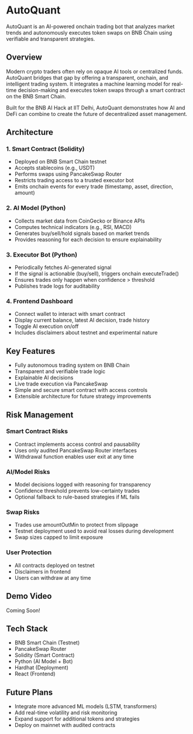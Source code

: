 # AutoQuant
AutoQuant is an AI-powered onchain trading bot that analyzes market trends and autonomously executes token swaps on BNB Chain using verifiable and transparent strategies.

## Overview

Modern crypto traders often rely on opaque AI tools or centralized funds. AutoQuant bridges that gap by offering a transparent, onchain, and intelligent trading system. It integrates a machine learning model for real-time decision-making and executes token swaps through a smart contract on the BNB Smart Chain.

Built for the BNB AI Hack at IIT Delhi, AutoQuant demonstrates how AI and DeFi can combine to create the future of decentralized asset management.

## Architecture
### 1. Smart Contract (Solidity)
- Deployed on BNB Smart Chain testnet
- Accepts stablecoins (e.g., USDT)
- Performs swaps using PancakeSwap Router
- Restricts trading access to a trusted executor bot
- Emits onchain events for every trade (timestamp, asset, direction, amount)

### 2. AI Model (Python)
- Collects market data from CoinGecko or Binance APIs
- Computes technical indicators (e.g., RSI, MACD)
- Generates buy/sell/hold signals based on market trends
- Provides reasoning for each decision to ensure explainability

### 3. Executor Bot (Python)
- Periodically fetches AI-generated signal
- If the signal is actionable (buy/sell), triggers onchain executeTrade()
- Ensures trades only happen when confidence > threshold
- Publishes trade logs for auditability

### 4. Frontend Dashboard
- Connect wallet to interact with smart contract
- Display current balance, latest AI decision, trade history
- Toggle AI execution on/off
- Includes disclaimers about testnet and experimental nature

## Key Features
- Fully autonomous trading system on BNB Chain
- Transparent and verifiable trade logic
- Explainable AI decisions
- Live trade execution via PancakeSwap
- Simple and secure smart contract with access controls
- Extensible architecture for future strategy improvements

## Risk Management
### Smart Contract Risks
- Contract implements access control and pausability
- Uses only audited PancakeSwap Router interfaces
- Withdrawal function enables user exit at any time

### AI/Model Risks
- Model decisions logged with reasoning for transparency
- Confidence threshold prevents low-certainty trades
- Optional fallback to rule-based strategies if ML fails

### Swap Risks
- Trades use amountOutMin to protect from slippage
- Testnet deployment used to avoid real losses during development
- Swap sizes capped to limit exposure

### User Protection
- All contracts deployed on testnet
- Disclaimers in frontend
- Users can withdraw at any time

## Demo Video
Coming Soon!

## Tech Stack
- BNB Smart Chain (Testnet)
- PancakeSwap Router
- Solidity (Smart Contract)
- Python (AI Model + Bot)
- Hardhat (Deployment)
- React (Frontend)

## Future Plans
- Integrate more advanced ML models (LSTM, transformers)
- Add real-time volatility and risk monitoring
- Expand support for additional tokens and strategies
- Deploy on mainnet with audited contracts
